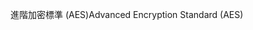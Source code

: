 <span data-ttu-id="e6e49-101">進階加密標準 (AES)</span><span class="sxs-lookup"><span data-stu-id="e6e49-101">Advanced Encryption Standard (AES)</span></span>